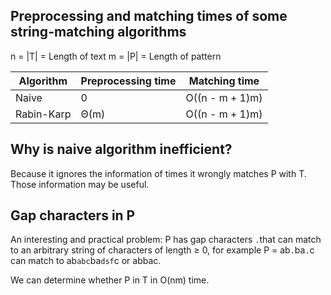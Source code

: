 ## Preprocessing and matching times of some string-matching algorithms

n = |T| = Length of text
m = |P| = Length of pattern

|Algorithm|Preprocessing time|Matching time|
|-|-|-|
|Naive|0|O((n - m + 1)m)|
|Rabin-Karp|Θ(m)|O((n - m + 1)m)|

## Why is naive algorithm inefficient?

Because it ignores the information of times it wrongly matches P with T. Those information may be useful.

## Gap characters in P

An interesting and practical problem: P has gap characters `.`that can match to an arbitrary string of characters of length ≥ 0, for example P = ab`.`ba`.`c can match to ab`abc`ba`dsf`c or abbac.

We can determine whether P in T in O(nm) time.